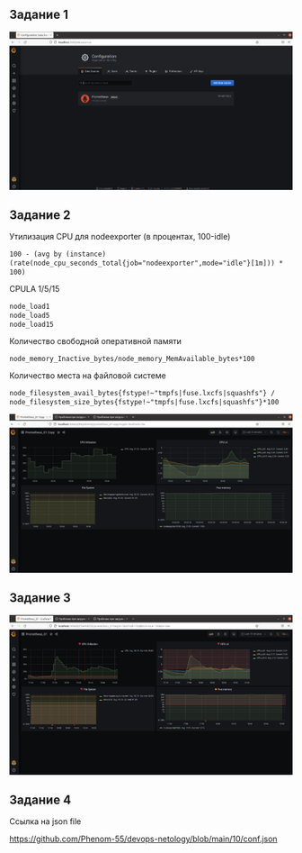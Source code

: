 ## Задание 1
![Screenshot](10.3-1.png)

## Задание 2

Утилизация CPU для nodeexporter (в процентах, 100-idle)
```
100 - (avg by (instance) (rate(node_cpu_seconds_total{job="nodeexporter",mode="idle"}[1m])) * 100)
```
CPULA 1/5/15
```
node_load1
node_load5
node_load15
```
Количество свободной оперативной памяти
```
node_memory_Inactive_bytes/node_memory_MemAvailable_bytes*100
```
Количество места на файловой системе
```
node_filesystem_avail_bytes{fstype!~"tmpfs|fuse.lxcfs|squashfs"} / node_filesystem_size_bytes{fstype!~"tmpfs|fuse.lxcfs|squashfs"}*100
```
![Screenshot](10.3-2.png)

## Задание 3
![Screenshot](10.3-3.png)

## Задание 4
Ссылка на json file

https://github.com/Phenom-55/devops-netology/blob/main/10/conf.json
